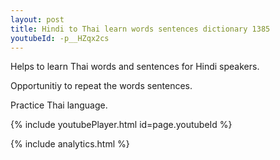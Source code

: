```yaml
---
layout: post
title: Hindi to Thai learn words sentences dictionary 1385 
youtubeId: -p__HZqx2cs
---
```

 
 
Helps to learn Thai words and sentences for Hindi speakers.

Opportunitiy to repeat the words sentences. 

Practice Thai language. 
 
{% include youtubePlayer.html id=page.youtubeId %}
 
 
{% include analytics.html %}